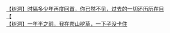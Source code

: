 [【树洞】时隔多少年再度回首，你已然不见，过去的一切还历历在目](http://tieba.baidu.com/p/4117934979?see_lz=1&pn=)   
[【](http://tieba.baidu.com/p/4117801285?see_lz=1&pn=)   
[【树洞】一年半之前，我在苍山挖草，一下子没卡住](http://tieba.baidu.com/p/4117576466?see_lz=1&pn=)   
